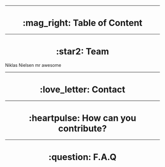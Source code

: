 <hr>

 <h1 align="center"> :mag_right: Table of Content </h1>



<hr>

 <h1 align="center"> :star2: Team </h1>

 <p align="center">

 Niklas Nielsen mr awesome <br />

  </p>



<hr>

 <h1 align="center"> :love_letter: Contact </h1>


 <hr>

 <h1 align="center"> :heartpulse: How can you contribute? </h1>


 <hr>

 <h1 align="center"> :question: F.A.Q </h1>
